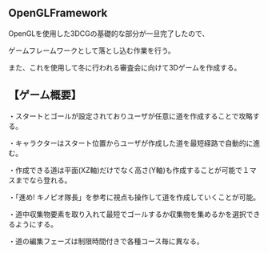 ## OpenGLFramework
OpenGLを使用した3DCGの基礎的な部分が一旦完了したので、

ゲームフレームワークとして落とし込む作業を行う。

また、これを使用して冬に行われる審査会に向けて3Dゲームを作成する。

## 【ゲーム概要】
・スタートとゴールが設定されておりユーザが任意に道を作成することで攻略する。

・キャラクターはスタート位置からユーザが作成した道を最短経路で自動的に進む。

・作成できる道は平面(XZ軸)だけでなく高さ(Y軸)も作成することが可能で１マスまでなら登れる。

・「進め! キノピオ隊長」を参考に視点も操作して道を作成していくことが可能。

・道中収集物要素を取り入れて最短でゴールするか収集物を集めるかを選択できるようにする。

・道の編集フェーズは制限時間付きで各種コース毎に異なる。
